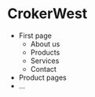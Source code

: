 # CrokerWest

 - First page
    * About us
    * Products
    * Services
    * Contact
 - Product pages
 - ...
